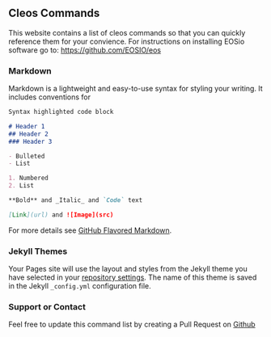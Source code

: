 ## Cleos Commands

This website contains a list of cleos commands so that you can quickly reference them for your convience. For instructions on installing EOSio software go to: https://github.com/EOSIO/eos

### Markdown

Markdown is a lightweight and easy-to-use syntax for styling your writing. It includes conventions for

```markdown
Syntax highlighted code block

# Header 1
## Header 2
### Header 3

- Bulleted
- List

1. Numbered
2. List

**Bold** and _Italic_ and `Code` text

[Link](url) and ![Image](src)
```

For more details see [GitHub Flavored Markdown](https://guides.github.com/features/mastering-markdown/).

### Jekyll Themes

Your Pages site will use the layout and styles from the Jekyll theme you have selected in your [repository settings](https://github.com/PixelNoob/cleos/settings). The name of this theme is saved in the Jekyll `_config.yml` configuration file.

### Support or Contact

Feel free to update this command list by creating a Pull Request on [Github](https://github.com/PixelNoob/cleos/)
